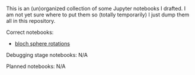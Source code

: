 This is an (un)organized collection of some Jupyter notebooks I drafted. I am not yet sure where to put them so (totally temporarily) I just dump them all in this repository.

Correct notebooks:

* [bloch sphere rotations](https://nbviewer.jupyter.org/github/marekyggdrasil/notebooks/blob/master/bloch-sphere-rotations.ipynb)

Debugging stage notebooks: N/A

Planned notebooks: N/A
